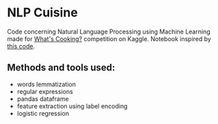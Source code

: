 # NLP Cuisine
Code concerning Natural Language Processing using Machine Learning made for [What's Cooking?](https://www.kaggle.com/c/whats-cooking) competition on Kaggle.
Notebook inspired by [this code](https://www.kaggle.com/maxburluka/logistic-regression-wordnetlemmatizer-grids).
## Methods and tools used:
- words lemmatization
- regular expressions
- pandas dataframe
- feature extraction using label encoding
- logistic regression
